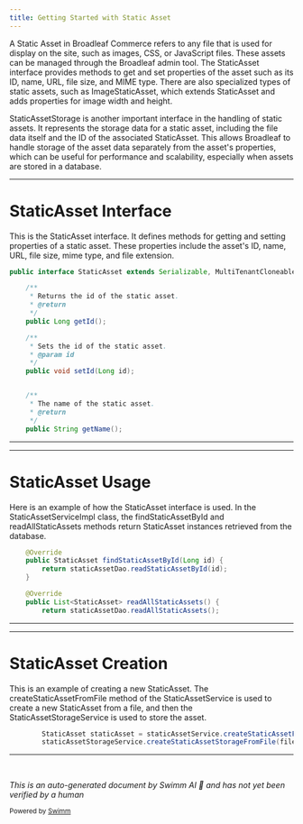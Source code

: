 ```yaml
---
title: Getting Started with Static Asset
---
```

A Static Asset in Broadleaf Commerce refers to any file that is used for display on the site, such as images, CSS, or JavaScript files. These assets can be managed through the Broadleaf admin tool. The StaticAsset interface provides methods to get and set properties of the asset such as its ID, name, URL, file size, and MIME type. There are also specialized types of static assets, such as ImageStaticAsset, which extends StaticAsset and adds properties for image width and height.

StaticAssetStorage is another important interface in the handling of static assets. It represents the storage data for a static asset, including the file data itself and the ID of the associated StaticAsset. This allows Broadleaf to handle storage of the asset data separately from the asset's properties, which can be useful for performance and scalability, especially when assets are stored in a database.

<SwmSnippet path="/admin/broadleaf-contentmanagement-module/src/main/java/org/broadleafcommerce/cms/file/domain/StaticAsset.java" line="31">

---

# StaticAsset Interface

This is the StaticAsset interface. It defines methods for getting and setting properties of a static asset. These properties include the asset's ID, name, URL, file size, mime type, and file extension.

```java
public interface StaticAsset extends Serializable, MultiTenantCloneable<StaticAsset> {

    /**
     * Returns the id of the static asset.
     * @return
     */
    public Long getId();

    /**
     * Sets the id of the static asset.    
     * @param id
     */
    public void setId(Long id);


    /**
     * The name of the static asset.
     * @return
     */
    public String getName();

```

---

</SwmSnippet>

<SwmSnippet path="/admin/broadleaf-contentmanagement-module/src/main/java/org/broadleafcommerce/cms/file/service/StaticAssetServiceImpl.java" line="109">

---

# StaticAsset Usage

Here is an example of how the StaticAsset interface is used. In the StaticAssetServiceImpl class, the findStaticAssetById and readAllStaticAssets methods return StaticAsset instances retrieved from the database.

```java
    @Override
    public StaticAsset findStaticAssetById(Long id) {
        return staticAssetDao.readStaticAssetById(id);
    }

    @Override
    public List<StaticAsset> readAllStaticAssets() {
        return staticAssetDao.readAllStaticAssets();
```

---

</SwmSnippet>

<SwmSnippet path="/admin/broadleaf-contentmanagement-module/src/main/java/org/broadleafcommerce/cms/admin/web/controller/AdminAssetUploadController.java" line="116">

---

# StaticAsset Creation

This is an example of creating a new StaticAsset. The createStaticAssetFromFile method of the StaticAssetService is used to create a new StaticAsset from a file, and then the StaticAssetStorageService is used to store the asset.

```java
        StaticAsset staticAsset = staticAssetService.createStaticAssetFromFile(file, properties);
        staticAssetStorageService.createStaticAssetStorageFromFile(file, staticAsset);
```

---

</SwmSnippet>

&nbsp;

*This is an auto-generated document by Swimm AI 🌊 and has not yet been verified by a human*

<SwmMeta version="3.0.0" repo-id="Z2l0aHViJTNBJTNBQnJvYWRsZWFmQ29tbWVyY2UtZGVtbyUzQSUzQWdpbGFkbmF2b3Q=" repo-name="BroadleafCommerce-demo" doc-type="overview"><sup>Powered by [Swimm](/)</sup></SwmMeta>
